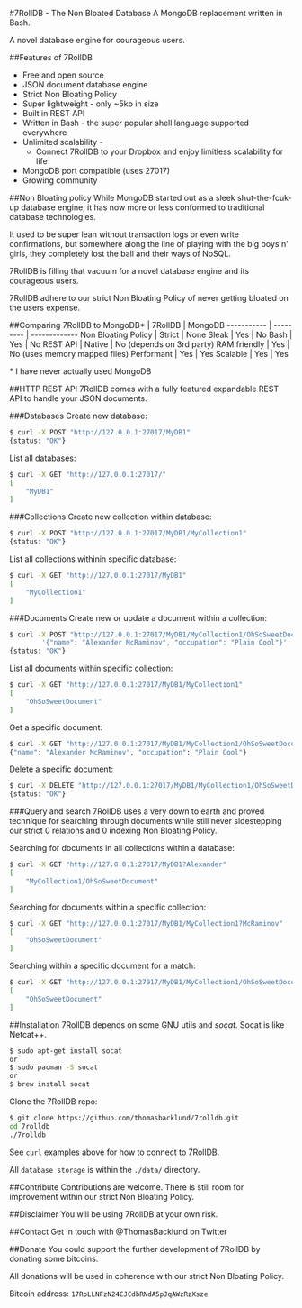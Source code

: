 #7RollDB - The Non Bloated Database
A MongoDB replacement written in Bash.

A novel database engine for courageous users.

##Features of 7RollDB
* Free and open source
* JSON document database engine
* Strict Non Bloating Policy
* Super lightweight - only ~5kb in size
* Built in REST API
* Written in Bash - the super popular shell language supported everywhere
* Unlimited scalability -
    * Connect 7RollDB to your Dropbox and enjoy limitless scalability for life
* MongoDB port compatible (uses 27017)
* Growing community

##Non Bloating policy
While MongoDB started out as a sleek shut-the-fcuk-up database engine, it has now
more or less conformed to traditional database technologies.

It used to be super lean without transaction logs or even write confirmations,
but somewhere along the line of playing with the big boys n' girls, they completely lost the ball and their ways of NoSQL.

7RollDB is filling that vacuum for a novel database engine and its courageous users.

7RollDB adhere to our strict Non Bloating Policy of never getting bloated on the users expense.


##Comparing 7RollDB to MongoDB*
                | 7RollDB   | MongoDB
    ----------- | --------- | -------------
    Non Bloating Policy     | Strict      | None
    Sleak       | Yes      | No
    Bash        | Yes      | No
    REST API    | Native      | No (depends on 3rd party)
    RAM friendly   | Yes | No (uses memory mapped files)
    Performant  | Yes      | Yes
    Scalable    | Yes      | Yes

\* I have never actually used MongoDB

##HTTP REST API
7RollDB comes with a fully featured expandable REST API to handle your JSON documents.

###Databases
Create new database:
```sh
$ curl -X POST "http://127.0.0.1:27017/MyDB1"
{status: "OK"}
```
List all databases:
```sh
$ curl -X GET "http://127.0.0.1:27017/"
[
    "MyDB1"
]
```

###Collections
Create new collection within database:
```sh
$ curl -X POST "http://127.0.0.1:27017/MyDB1/MyCollection1"
{status: "OK"}
```
List all collections withinin specific database:
```sh
$ curl -X GET "http://127.0.0.1:27017/MyDB1"
[
    "MyCollection1"
]
```
###Documents
Create new or update a document within a collection:
```sh
$ curl -X POST "http://127.0.0.1:27017/MyDB1/MyCollection1/OhSoSweetDocument" -d \
        '{"name": "Alexander McRaminov", "occupation": "Plain Cool"}'
{status: "OK"}
```
List all documents within specific collection:
```sh
$ curl -X GET "http://127.0.0.1:27017/MyDB1/MyCollection1"
[
    "OhSoSweetDocument"
]
```
Get a specific document:
```sh
$ curl -X GET "http://127.0.0.1:27017/MyDB1/MyCollection1/OhSoSweetDocument"
{"name": "Alexander McRaminov", "occupation": "Plain Cool"}

```
Delete a specific document:
```sh
$ curl -X DELETE "http://127.0.0.1:27017/MyDB1/MyCollection1/OhSoSweetDocument"
{status: "OK"}
```

###Query and search
7RollDB uses a very down to earth and proved technique for searching through documents
while still never sidestepping our strict 0 relations and 0 indexing Non Bloating Policy.

Searching for documents in all collections within a database:
```sh
$ curl -X GET "http://127.0.0.1:27017/MyDB1?Alexander"
[
    "MyCollection1/OhSoSweetDocument"
]
```
Searching for documents within a specific collection:
```sh
$ curl -X GET "http://127.0.0.1:27017/MyDB1/MyCollection1?McRaminov"
[
    "OhSoSweetDocument"
]
```
Searching within a specific document for a match:
```sh
$ curl -X GET "http://127.0.0.1:27017/MyDB1/MyCollection1/OhSoSweetDocument?Cool"
[
    "OhSoSweetDocument"
]
```

##Installation
7RollDB depends on some GNU utils and *socat*. Socat is like Netcat++.
```sh
$ sudo apt-get install socat
or
$ sudo pacman -S socat
or
$ brew install socat
```
Clone the 7RollDB repo:
```sh
$ git clone https://github.com/thomasbacklund/7rolldb.git
cd 7rolldb
./7rolldb
```
See `curl` examples above for how to connect to 7RollDB.

All `database storage` is within the `./data/` directory.

##Contribute
Contributions are welcome.
There is still room for improvement within our strict Non Bloating Policy.

##Disclaimer
You will be using 7RollDB at your own risk.

##Contact
Get in touch with @ThomasBacklund on Twitter

##Donate
You could support the further development of 7RollDB by donating some bitcoins.

All donations will be used in coherence with our strict Non Bloating Policy.

Bitcoin address: `17RoLLNFzN24CJCdbRNdA5pJqAWzRzXsze`
